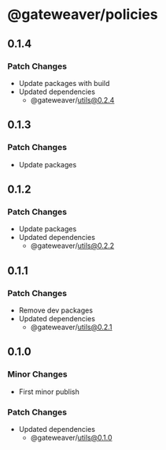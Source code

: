 # @gateweaver/policies

## 0.1.4

### Patch Changes

- Update packages with build
- Updated dependencies
  - @gateweaver/utils@0.2.4

## 0.1.3

### Patch Changes

- Update packages

## 0.1.2

### Patch Changes

- Update packages
- Updated dependencies
  - @gateweaver/utils@0.2.2

## 0.1.1

### Patch Changes

- Remove dev packages
- Updated dependencies
  - @gateweaver/utils@0.2.1

## 0.1.0

### Minor Changes

- First minor publish

### Patch Changes

- Updated dependencies
  - @gateweaver/utils@0.1.0
